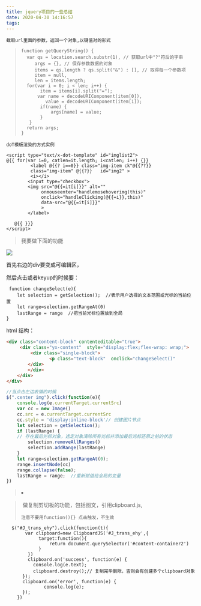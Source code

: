```yaml
---
title: jquery项目的一些总结
date: 2020-04-30 14:16:57
tags:
---
```


`截取url里面的参数，返回一个对象,以键值对的形式`



> ```
> function getQueryString() {
>  	var qs = location.search.substr(1), // 获取url中"?"符后的字串
>      args = {}, // 保存参数数据的对象
>      items = qs.length ? qs.split("&") : [], // 取得每一个参数项
>      item = null,
>      len = items.length;
>  	for(var i = 0; i < len; i++) {
>     	 item = items[i].split("=");
>      	var name = decodeURIComponent(item[0]),
>          value = decodeURIComponent(item[1]);
>     	 if(name) {
>         	 args[name] = value;
>     	 }
> 	 }
>  	return args;
> }
> ```
>
> 

`doT模板渲染的方式实例`

```
<script type="text/x-dot-template" id="imglist2">
@{{ for(var i=0, catlen=it.length; i<catlen; i++) {}}
         <label @{{? i==0}} class="img-item ck"@{{??}} 
         class="img-item" @{{?}}   id="img2" >
         <i></i>
        <input type="checkbox">
        <img src="@{{=it[i]}}" alt=""
             onmouseenter="handlemosehoverimg(this)"
             onclick="handleClickimg(@{{=i}},this)"
             data-src="@{{=it[i]}}"
             >
        </label>

   @{{ }}}
</script>
```

> 我要做下面的功能

![](https://user-gold-cdn.xitu.io/2020/5/9/171f89cd50579d83?w=860&h=696&f=gif&s=534441)

首先右边的div要变成可编辑区，

然后点击或者keyup的时候要：

```
 function changeSelect(e){
    let selection = getSelection();  //表示用户选择的文本范围或光标的当前位置
    let range=selection.getRangeAt(0)
    lastRange = range  //把当前光标位置放到全局
}
```

html 结构：

```html
<div class="content-block" contenteditable="true">
     <div class="yx-content"  style="display:flex;flex-wrap: wrap;">
         <div class="single-block">
            	<p class="text-block"  onclick="changeSelect()"   							onkeyup="changeSelect()"></p>
       	</div>
        </div>
	</div>
</div>
```

```javascript
//当点击左边表情的时候
$(".center img").click(function(e){
    console.log(e.currentTarget.currentSrc)
    var cc = new Image()
    cc.src = e.currentTarget.currentSrc
    cc.style = 'display:inline-block'// 创建图片节点
    let selection = getSelection();
    if (lastRange) {
    // 存在最后光标对象，选定对象清除所有光标并添加最后光标还原之前的状态
        selection.removeAllRanges()
        selection.addRange(lastRange)
    }
    let range=selection.getRangeAt(0);
    range.insertNode(cc)
    range.collapse(false);
    lastRange = range;  //重新赋值给全局的变量
})
```

> <div class="center"><li><img src></img></li><div>

> ​	做复制剪切板的功能，包括图文，引用clipboard.js,
>
> `注意不要用function(){} 点击触发，不生效`

```
  $("#J_trans_ehy").click(function(t){
       var clipboard=new ClipboardJS('#J_trans_ehy',{
            target:function(){
                return document.querySelector('#content-container2')
            }
        })
        clipboard.on('success', function(e) {
          console.log(e.text);
          clipboard.destroy();// 复制完毕删除，否则会有创建多个clipboard对象
      });
      clipboard.on('error', function(e) {
              console.log(e);
      });
    })
```

